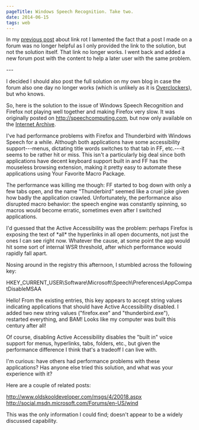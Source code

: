 ```yaml
---
pageTitle: Windows Speech Recognition. Take two.
date: 2014-06-15
tags: web
---
```

<p>In my <a title="Link rot" href="/posts/2014/link-rot/">previous post</a> about link rot I lamented the fact that a post I made on a forum was no longer helpful as I only provided the link to the solution, but not the solution itself. That link no longer works. I went back and added a new forum post with the content to help a later user with the same problem.</p>
---

<p>I decided I should also post the full solution on my own blog in case the forum also one day no longer works (which is unlikely as it is <a href="http://www.overclock.net/">Overclockers</a>), but who knows.</p>
<p>So, here is the solution to the issue of Windows Speech Recognition and Firefox not playing well together and making Firefox very slow. It was originally posted on <a href="http://speechcomputing.com/node/2720">http://speechcomputing.com</a>, but now only available on the <a href="https://web.archive.org/web/20131010082540/http://speechcomputing.com/node/2720">Internet Аrchive</a>.</p>

<p>I've had performance problems with Firefox and Thunderbird with Windows Speech for a while. Although both applications have some accessibility support---menus, dictating title words switches to that tab in FF, etc.---it seems to be rather hit or miss. This isn't a particularly big deal since both applications have decent keyboard support built in and FF has the mouseless browsing extension, making it pretty easy to automate these applications using Your Favorite Macro Package.</p>
<p>The performance was killing me though: FF started to bog down with only a few tabs open, and the name "Thunderbird" seemed like a cruel joke given how badly the application crawled. Unfortunately, the performance also disrupted macro behavior: the speech engine was constantly spinning, so macros would become erratic, sometimes even after I switched applications.</p>
<p>I'd guessed that the Active Accessibility was the problem: perhaps Firefox is exposing the text of *all* the hyperlinks in all open documents, not just the ones I can see right now. Whatever the cause, at some point the app would hit some sort of internal WSR threshold, after which performance would rapidly fall apart.</p>
<p>Nosing around in the registry this afternoon, I stumbled across the following key:</p>
<p>HKEY_CURRENT_USER\Software\Microsoft\Speech\Preferences\AppCompatDisableMSAA</p>
<p>Hello! From the existing entries, this key appears to accept string values indicating applications that should have Active Accessibility disabled. I added two new string values ("firefox.exe" and "thunderbird.exe"), restarted everything, and BAM! Looks like my computer was built this century after all!</p>
<p>Of course, disabling Active Accessibility disables the "built in" voice support for menus, hyperlinks, tabs, folders, etc., but given the performance difference I think that's a tradeoff I can live with.</p>
<p>I'm curious: have others had performance problems with these applications? Has anyone else tried this solution, and what was your experience with it?</p>
<p>Here are a couple of related posts:</p>
<p><a href="http://www.oldskooldeveloper.com/msgs/4/20018.aspx">http://www.oldskooldeveloper.com/msgs/4/20018.aspx</a><br /><a href="http://social.msdn.microsoft.com/Forums/en-US/wind">http://social.msdn.microsoft.com/Forums/en-US/wind</a></p>
<p>This was the only information I could find; doesn't appear to be a widely discussed capability.</p>
